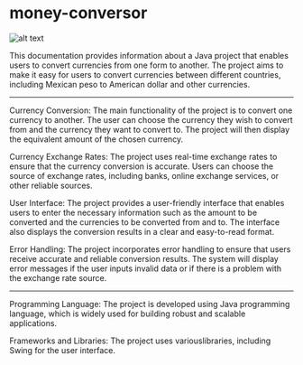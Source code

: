 # money-conversor

![alt text](https://tentulogo.com/wp-content/uploads/Puma-Twitter-1.jpg)

This documentation provides information about a Java project that enables users to convert currencies from one form to another. The project aims to make it easy for users to convert currencies between different countries, including Mexican peso to American dollar and other currencies.

-----------------------------------------------------------------------------------------------------------------------------

Currency Conversion:
The main functionality of the project is to convert one currency to another. The user can choose the currency they wish to convert from and the currency they want to convert to. The project will then display the equivalent amount of the chosen currency.

Currency Exchange Rates:
The project uses real-time exchange rates to ensure that the currency conversion is accurate. Users can choose the source of exchange rates, including banks, online exchange services, or other reliable sources.

User Interface:
The project provides a user-friendly interface that enables users to enter the necessary information such as the amount to be converted and the currencies to be converted from and to. The interface also displays the conversion results in a clear and easy-to-read format.

Error Handling:
The project incorporates error handling to ensure that users receive accurate and reliable conversion results. The system will display error messages if the user inputs invalid data or if there is a problem with the exchange rate source.

------------------------------------------------------------------------------------------------------------------------------

Programming Language:
The project is developed using Java programming language, which is widely used for building robust and scalable applications.

Frameworks and Libraries:
The project uses variouslibraries, including Swing for the user interface.
